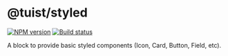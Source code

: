 # @tuist/styled

[![NPM version][npm-image]][npm-url]
[![Build status][travis-image]][travis-url]

[npm-image]: https://img.shields.io/npm/v/@tuist/styled.svg?style=flat
[npm-url]: https://npmjs.org/package/@tuist/styled
[travis-image]: https://img.shields.io/travis/tuist-org/tuist.svg?style=flat
[travis-url]: https://travis-ci.org/tuist-org/tuist

A block to provide basic styled components (Icon, Card, Button, Field, etc).

